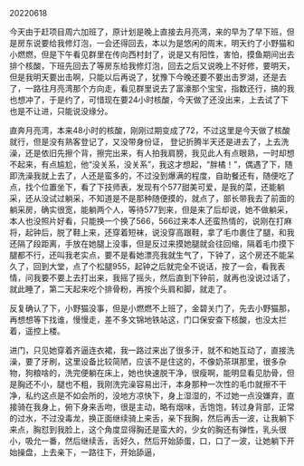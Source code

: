 20220618

今天由于赶项目周六加班了，原计划是晚上直接去月亮湾，来的早为了早下班，但是房东说要给我修灯泡，一会还得回去，本以为是悠闲的周末，明天约了小野猫和小燃燃，但是下午看见群里在传向西村封了，说是又有阳性，害怕，摸鱼期间出去排个核酸，下班先回去了等房东给我修灯泡，回去之后又说晚上不好修，要明天，但是我明天要出击啊，只能以后再说了，犹豫下今晚还要不要出击罗湖，还是去了，一路往月亮湾那个方向走，看见群里说去了富濠那个宝宝，指数还行，搞的我也想冲了，于是约了，可惜现在要24小时核酸，今天做了还没出来，上去试了下也是不让进，只能说没缘分。

直奔月亮湾，本来48小时的核酸，刚刚过期变成了72，不过这里是今天做了核酸就行，但是没有熟客登记了，又没带身份证， 登记折腾半天还是进去了，上去洗澡，还是依旧先擦个背，擦完出来，有人拍我肩膀，我见此人有点眼熟，一时却想不起来，有点尴尬，他“没关系，没关系”，我这才想起，“胖橘！”，偶遇了下，随即洗澡我就上去了，人还是蛮多的，不过没到爆满的程度，自助餐还有，随便吃了点，找个位置坐下，看了下技师表，发现有个577甜美可爱，是我的菜，还能躺采，还从没试过躺采，不知道是不是那种随便摸的，就点了，部长带我去了前面的躺采房，确实很宽，能躺两个人，等待577到来，但是来了后却说，她不做躺采，本人也没照片好看，只能换一个换了566，566过来本人还蛮热情的，说刚在打麻将，起钟后，脱了鞋上来，还穿着短袜，说没穿高跟鞋，拿了毛巾裹住了腿，和我还隔了段距离，手放在她腿上没事，但是反过来摸她腿就会往回缩，隔着毛巾摸下腿都不行，还叫我老实点，要不是看她漂亮我就生气了，下钟了，这个房还不能呆久了，回到大堂，点了个松腿955，起钟之后就完全不说话，按了一会，看我表情，问我要不要上去打出来，我摇了摇头，然后直到下钟前，就再也没说过话了，就此睡了，第二天起来吃个排骨粉，再按个头肩和脚，就走了。

反复确认了下，小野猫没事，但是小燃燃不上班了，金碧关门了，先去小野猫那，再想想等下找谁，慢慢走，差不多文锦地铁站这，门口保安查下核酸，也没太拦着，遥控上楼。

进门，只见她穿着齐逼连衣裙，我一路过来出了很多汗，就不和她互动了，直接洗澡，要了牙刷，这里设备比较简陋，应该不是住这的，不像奶茶琪那里，很多杂物，狗粮啥的，洗完便躺在床上，她也快速脱干净，很瘦啊，能明显看见肋骨，但是胸还不小，腿也不粗，我刚洗完澡容易出汗，本身那种一次性的毛巾就擦不干净，私约这点是不如会所的，没地方凉快下，身上湿湿的，不过她一点没嫌弃，直接骑在我身上，俯下身来舌吻，很是主动，略有烟味，舌饱饱，转过身背部，正常的过水，不过没毒龙，换正面继续骑上来舌，亲下我胸，然后再舌一波，让我躺下来点，胸怼到我脸上，这个角度显得胸还是蛮大的，少女的胸还有弹性，乳头很小，吸允一番，然后继续舌，舌好久，然后开始舔蛋，口，口了一波，让她躺下开始操盘，上去亲下，一路往下，开始舔逼，

